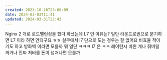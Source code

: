 ```yaml
---
created: 2023-10-26T23:06:09
date: 2024-03-03T11:41
updated: 2024-03-31T22:43
---
```

Nginx 2 개로 로드밸런싱을 했다 하셨는데
L7 인 이유는?
일단 라운드로빈으로 분기하면
L7 이라 하면 안되구요 ㅎㅎ
실무에서 l7 단으로 도는 경우는 잘 없어요
비효율 적이기도 하고
방화벽 이라면 모를까
뭐 일단 ㅋㅋㅋ l7 은 ㅋㅋ 레이턴시 따윈 개나 줘버릴 꺼거나
진짜 처바를 돈이 넘쳐나면 모를까